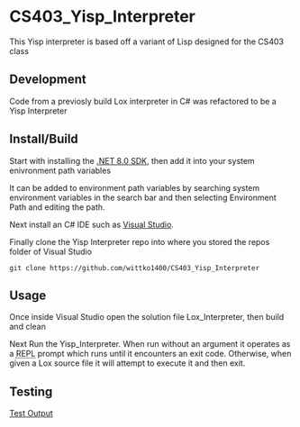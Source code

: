 # CS403_Yisp_Interpreter
This Yisp interpreter is based off a variant of Lisp designed for the CS403 class

## Development
Code from a previosly build Lox interpreter in C# was refactored to be a Yisp Interpreter

## Install/Build
Start with installing the [.NET 8.0 SDK](https://dotnet.microsoft.com/en-us/download), then add it into your system enivronment path variables

It can be added to environment path variables by searching system environment variables in the search bar and then selecting Environment Path and editing the path.

Next install an C# IDE such as [Visual Studio](https://visualstudio.microsoft.com/).

Finally clone the Yisp Interpreter repo into where you stored the repos folder of Visual Studio
```
git clone https://github.com/wittko1400/CS403_Yisp_Interpreter
```
## Usage
Once inside Visual Studio open the solution file Lox_Interpreter, then build and clean

Next Run the Yisp_Interpreter.
When run without an argument it operates as a <abbr title="read-eval-print loop">REPL</abbr> prompt which runs until it encounters an exit code. Otherwise, when given a Lox source file it will attempt to execute it and then exit.

## Testing


[Test Output](Yisp_Interpreter/expectedtestoutput.txt)
